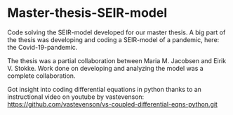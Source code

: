 # Master-thesis-SEIR-model
Code solving the SEIR-model developed for our master thesis.
A big part of the thesis was developing and coding a SEIR-model of a pandemic, here: the Covid-19-pandemic.


The thesis was a partial collaboration between Maria M. Jacobsen and Eirik V. Stokke.
Work done on developing and analyzing the model was a complete collaboration. 


Got insight into coding differential equations in python thanks to an instructional video on youtube by vastevenson:
https://github.com/vastevenson/vs-coupled-differential-eqns-python.git 
